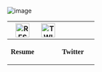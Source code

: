 ![image](https://github.com/ishahriar94/ishahriar94/blob/master/Welcome%20to%20my%20github.gif)
<table>
    <tr>
      <th> <a href="https://drive.google.com/file/d/1tqQ1BkWOjzvJY26pAq7QABbnBga5_ylA/view?usp=sharing" target = "_blank" > <img alt="RESUME" title="RESUME" height="32" width="32" src="https://img.icons8.com/nolan/64/submit-resume.png"></a></th>
      <th> <a href="https://twitter.com/ishahriar94" target = "_blank" > <img alt="TWITTER" title="TWITTER" height="32" width="32" src="https://img.icons8.com/cute-clipart/64/000000/twitter.png"></a></th>
<tr>
<th> <p style="font-family:consolas;">Resume</p><th/>
    <th> <p style="font-family:consolas;">Twitter</p><th/>
<tr>

</table>


